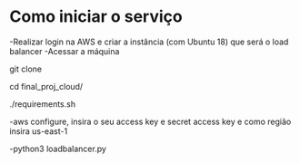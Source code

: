 # Como iniciar o serviço

-Realizar login na AWS e criar a instância (com Ubuntu 18) que será o load balancer
-Acessar a máquina


git clone

cd final_proj_cloud/

./requirements.sh

-aws configure, insira o seu access key e secret access key e como região insira us-east-1

-python3 loadbalancer.py
